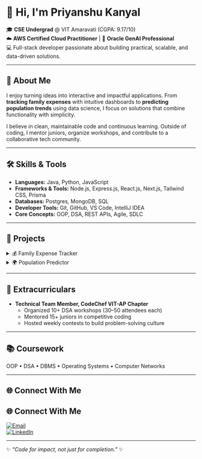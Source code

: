 # 👋 Hi, I'm Priyanshu Kanyal  

🎓 **CSE Undergrad** @ VIT Amaravati (CGPA: 9.17/10)  
☁️ **AWS Certified Cloud Practitioner** | 🤖 **Oracle GenAI Professional**  
💻 Full-stack developer passionate about building practical, scalable, and data-driven solutions.  

---

## 🚀 About Me  
I enjoy turning ideas into interactive and impactful applications. From **tracking family expenses** with intuitive dashboards to **predicting population trends** using data science, I focus on solutions that combine functionality with simplicity.  

I believe in clean, maintainable code and continuous learning. Outside of coding, I mentor juniors, organize workshops, and contribute to a collaborative tech community.  

---

## 🛠️ Skills & Tools  
- **Languages:** Java, Python, JavaScript  
- **Frameworks & Tools:** Node.js, Express.js, React.js, Next.js, Tailwind CSS, Prisma  
- **Databases:** Postgres, MongoDB, SQL  
- **Developer Tools:** Git, GitHub, VS Code, IntelliJ IDEA  
- **Core Concepts:** OOP, DSA, REST APIs, Agile, SDLC  

---

## 📂 Projects  

<details>
<summary>💰 Family Expense Tracker</summary>

A full-stack app to manage and visualize income/expenses for 10+ user profiles.  

- Built with **Next.js + Node.js + Postgres**  
- Real-time updates using **Prisma ORM**  
- Category/timeline filtering with dynamic dashboards  

</details>

<details>
<summary>🌍 Population Predictor</summary>

Regression model predicting population growth across 150+ countries.  

- Implemented with **Python, Matplotlib, Seaborn**  
- Visual dashboards for demographic shifts and trends  

</details>

---

## 🎯 Extracurriculars  
- **Technical Team Member, CodeChef VIT-AP Chapter**  
   - Organized 10+ DSA workshops (30–50 attendees each)  
   - Mentored 15+ juniors in competitive coding  
   - Hosted weekly contests to build problem-solving culture  

---

## 📚 Coursework  
OOP • DSA • DBMS • Operating Systems • Computer Networks  

---

## 🌐 Connect With Me  
## 🌐 Connect With Me  
[![Email](https://img.shields.io/badge/Email-kanyalpriyanshu1%40gmail.com-red?style=flat-square&logo=gmail&logoColor=white)](mailto:kanyalpriyanshu1@gmail.com)  
[![LinkedIn](https://img.shields.io/badge/LinkedIn-Priyanshu%20Kanyal-blue?style=flat-square&logo=linkedin&logoColor=white)](https://www.linkedin.com/in/priyanshu-kanyal-7808a7275)


---

✨ *“Code for impact, not just for completion.”* ✨  
